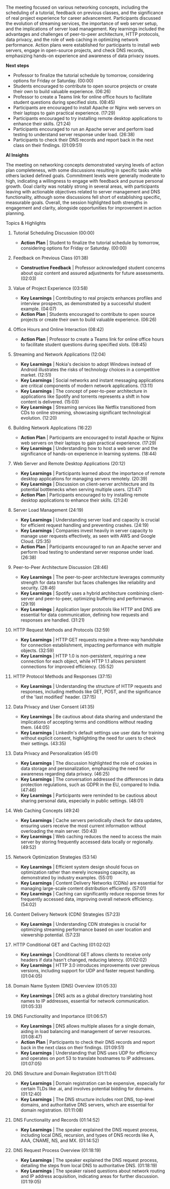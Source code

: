 The meeting focused on various networking concepts, including the scheduling of
a tutorial, feedback on previous classes, and the significance of real project
experience for career advancement. Participants discussed the evolution of
streaming services, the importance of web server setup, and the implications of
server load management. Key learnings included the advantages and challenges of
peer-to-peer architecture, HTTP protocols, data privacy, and the role of web
caching in optimizing network performance. Action plans were established for
participants to install web servers, engage in open-source projects, and check
DNS records, emphasizing hands-on experience and awareness of data privacy
issues.

**Next steps**
 * Professor to finalize the tutorial schedule by tomorrow, considering options for
   Friday or Saturday. (00:00)
 * Students encouraged to contribute to open source projects or create their own
   to build valuable experience. (06:26)
 * Professor to create a Teams link for online office hours to facilitate student
   questions during specified slots. (08:45)
 * Participants are encouraged to install Apache or Nginx web servers on their
   laptops to gain practical experience. (17:29)
 * Participants encouraged to try installing remote desktop applications to
   enhance their skills. (21:24)
 * Participants encouraged to run an Apache server and perform load testing to
   understand server response under load. (26:38)
 * Participants to check their DNS records and report back in the next class on
   their findings. (01:09:51)

**AI Insights**

The meeting on networking concepts demonstrated varying levels of action plan
completeness, with some discussions resulting in specific tasks while others
lacked defined goals. Commitment levels were generally moderate to high,
indicating a willingness to engage with feedback and pursue personal growth.
Goal clarity was notably strong in several areas, with participants leaving with
actionable objectives related to server management and DNS functionality,
although some discussions fell short of establishing specific, measurable goals.
Overall, the session highlighted both strengths in engagement and clarity,
alongside opportunities for improvement in action planning.

Topics & Highlights
 1.  Tutorial Scheduling Discussion (00:00)
     * **Action Plan** | Student to finalize the tutorial schedule by tomorrow,
       considering options for Friday or Saturday. (00:00)
       
 2.  Feedback on Previous Class (01:38)
     * **Constructive Feedback** | Professor acknowledged student concerns about quiz
       content and assured adjustments for future assessments. (02:03)
       
 3.  Value of Project Experience (03:58)
     * **Key Learnings** | Contributing to real projects enhances profiles and
       interview prospects, as demonstrated by a successful student example.
       (04:07)
     * **Action Plan** | Students encouraged to contribute to open source projects
       or create their own to build valuable experience. (06:26)
       
 4.  Office Hours and Online Interaction (08:42)
     * **Action Plan** | Professor to create a Teams link for online office hours to
       facilitate student questions during specified slots. (08:45)
       
 5.  Streaming and Network Applications (12:04)
     * **Key Learnings** | Nokia's decision to adopt Windows instead of Android
       illustrates the risks of technology choices in a competitive market.
       (12:51)
     * **Key Learnings** | Social networks and instant messaging applications are
       critical components of modern network applications. (13:11)
     * **Key Learnings** | The concept of peer-to-peer architecture in applications
       like Spotify and torrents represents a shift in how content is delivered.
       (15:03)
     * **Key Learnings** | Streaming services like Netflix transitioned from CDs to
       online streaming, showcasing significant technological evolution. (12:20)
       
 6.  Building Network Applications (16:22)
     * **Action Plan** | Participants are encouraged to install Apache or Nginx web
       servers on their laptops to gain practical experience. (17:29)
     * **Key Learnings** | Understanding how to host a web server and the
       significance of hands-on experience in learning systems. (18:44)
       
 7.  Web Server and Remote Desktop Applications (20:12)
     * **Key Learnings** | Participants learned about the importance of remote
       desktop applications for managing servers remotely. (20:39)
     * **Key Learnings** | Discussion on client-server architecture and its
       potential bottlenecks when serving multiple users. (21:47)
     * **Action Plan** | Participants encouraged to try installing remote desktop
       applications to enhance their skills. (21:24)
       
 8.  Server Load Management (24:19)
     * **Key Learnings** | Understanding server load and capacity is crucial for
       efficient request handling and preventing crashes. (24:19)
     * **Key Learnings** | Companies invest heavily in server capacity to manage
       user requests effectively, as seen with AWS and Google Cloud. (25:35)
     * **Action Plan** | Participants encouraged to run an Apache server and perform
       load testing to understand server response under load. (26:38)
       
 9.  Peer-to-Peer Architecture Discussion (28:46)
     * **Key Learnings** | The peer-to-peer architecture leverages community
       strength for data transfer but faces challenges like reliability and
       security. (28:46)
     * **Key Learnings** | Spotify uses a hybrid architecture combining
       client-server and peer-to-peer, optimizing buffering and performance.
       (29:19)
     * **Key Learnings** | Application layer protocols like HTTP and DNS are
       essential for data communication, defining how requests and responses are
       handled. (31:21)
       
 10. HTTP Request Methods and Protocols (32:59)
     * **Key Learnings** | HTTP GET requests require a three-way handshake for
       connection establishment, impacting performance with multiple objects.
       (32:59)
     * **Key Learnings** | HTTP 1.0 is non-persistent, requiring a new connection
       for each object, while HTTP 1.1 allows persistent connections for
       improved efficiency. (35:52)
       
 11. HTTP Protocol Methods and Responses (37:15)
     * **Key Learnings** | Understanding the structure of HTTP requests and
       responses, including methods like GET, POST, and the significance of the
       'last modified' header. (37:15)
       
 12. Data Privacy and User Consent (41:35)
     * **Key Learnings** | Be cautious about data sharing and understand the
       implications of accepting terms and conditions without reading them.
       (44:05)
     * **Key Learnings** | LinkedIn's default settings use user data for training
       without explicit consent, highlighting the need for users to check their
       settings. (43:35)
       
 13. Data Privacy and Personalization (45:01)
     * **Key Learnings** | The discussion highlighted the role of cookies in data
       storage and personalization, emphasizing the need for awareness regarding
       data privacy. (46:25)
     * **Key Learnings** | The conversation addressed the differences in data
       protection regulations, such as GDPR in the EU, compared to India.
       (47:46)
     * **Key Learnings** | Participants were reminded to be cautious about sharing
       personal data, especially in public settings. (48:01)
       
 14. Web Caching Concepts (49:24)
     * **Key Learnings** | Cache servers periodically check for data updates,
       ensuring users receive the most current information without overloading
       the main server. (50:43)
     * **Key Learnings** | Web caching reduces the need to access the main server by
       storing frequently accessed data locally or regionally. (49:52)
       
 15. Network Optimization Strategies (53:14)
     * **Key Learnings** | Efficient system design should focus on optimization
       rather than merely increasing capacity, as demonstrated by industry
       examples. (55:01)
     * **Key Learnings** | Content Delivery Networks (CDNs) are essential for
       managing large-scale content distribution efficiently. (57:01)
     * **Key Learnings** | Caching can significantly reduce response times for
       frequently accessed data, improving overall network efficiency. (54:02)
       
 16. Content Delivery Network (CDN) Strategies (57:23)
     * **Key Learnings** | Understanding CDN strategies is crucial for optimizing
       streaming performance based on user location and viewership potential.
       (57:23)
       
 17. HTTP Conditional GET and Caching (01:02:02)
     * **Key Learnings** | Conditional GET allows clients to receive only headers if
       data hasn't changed, reducing latency. (01:02:02)
     * **Key Learnings** | HTTP 3.0 introduces improvements over previous versions,
       including support for UDP and faster request handling. (01:04:05)
       
 18. Domain Name System (DNS) Overview (01:05:33)
     * **Key Learnings** | DNS acts as a global directory translating host names to
       IP addresses, essential for network communication. (01:05:33)
       
 19. DNS Functionality and Importance (01:06:57)
     * **Key Learnings** | DNS allows multiple aliases for a single domain, aiding
       in load balancing and management of server resources. (01:08:47)
     * **Action Plan** | Participants to check their DNS records and report back in
       the next class on their findings. (01:09:51)
     * **Key Learnings** | Understanding that DNS uses UDP for efficiency and
       operates on port 53 to translate hostnames to IP addresses. (01:07:05)
       
 20. DNS Structure and Domain Registration (01:11:04)
     * **Key Learnings** | Domain registration can be expensive, especially for
       certain TLDs like .ai, and involves potential bidding for domains.
       (01:12:40)
     * **Key Learnings** | The DNS structure includes root DNS, top-level domains,
       and authoritative DNS servers, which are essential for domain
       registration. (01:11:08)
       
 21. DNS Functionality and Records (01:14:52)
     * **Key Learnings** | The speaker explained the DNS request process, including
       local DNS, recursion, and types of DNS records like A, AAA, CNAME, NS,
       and MX. (01:14:52)
       
 22. DNS Request Process Overview (01:18:19)
     * **Key Learnings** | The speaker explained the DNS request process, detailing
       the steps from local DNS to authoritative DNS. (01:18:19)
     * **Key Learnings** | The speaker raised questions about network routing and IP
       address acquisition, indicating areas for further discussion. (01:19:05)
       